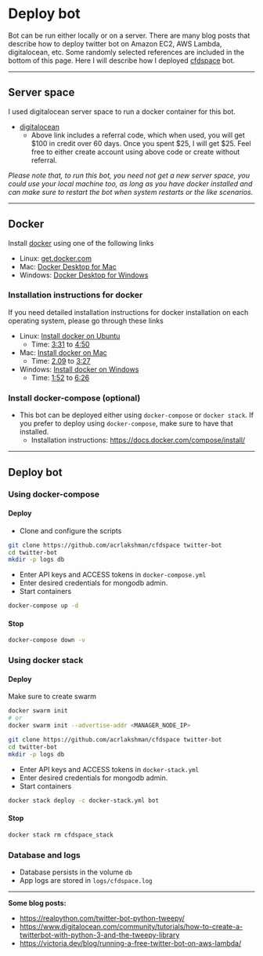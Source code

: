 # Deploy bot

Bot can be run either locally or on a server. There are many blog posts that describe how to deploy twitter bot on Amazon EC2, AWS Lambda, digitalocean, etc. Some randomly selected references are included in the bottom of this page. Here I will describe how I deployed [cfdspace](https://twitter.com/cfdspace) bot.

---

## Server space

I used digitalocean server space to run a docker container for this bot.

* [digitalocean](https://m.do.co/c/c647ddbfcfd9)
  * Above link includes a referral code, which when used, you will get $100 in credit over 60 days. Once you spent $25, I will get $25. Feel free to either create account using above code or create without referral.

_Please note that, to run this bot, you need not get a new server space, you could use your local machine too, as long as you have docker installed and can make sure to restart the bot when system restarts or the like scenarios._

---

## Docker

Install [docker](https://www.docker.com/) using one of the following links

* Linux: [get.docker.com](https://get.docker.com/)
* Mac: [Docker Desktop for Mac](https://hub.docker.com/editions/community/docker-ce-desktop-mac)
* Windows: [Docker Desktop for Windows](https://hub.docker.com/editions/community/docker-ce-desktop-windows)

### Installation instructions for docker

If you need detailed installation instructions for docker installation on each operating system, please go through these links

* Linux: [Install docker on Ubuntu](https://youtu.be/bwHIUN9gti0?list=PL14zCGMQYkUprMVMXT-4-J1AIFYPEQmy-&t=211)
  * Time: [3:31](https://youtu.be/bwHIUN9gti0?list=PL14zCGMQYkUprMVMXT-4-J1AIFYPEQmy-&t=211) to [4:50](https://youtu.be/bwHIUN9gti0?list=PL14zCGMQYkUprMVMXT-4-J1AIFYPEQmy-&t=290)
* Mac: [Install docker on Mac](https://youtu.be/yWYfdam9iy4?list=PL14zCGMQYkUprMVMXT-4-J1AIFYPEQmy-&t=129)
  * Time: [2.09](https://youtu.be/yWYfdam9iy4?list=PL14zCGMQYkUprMVMXT-4-J1AIFYPEQmy-&t=129) to [3:27](https://youtu.be/yWYfdam9iy4?list=PL14zCGMQYkUprMVMXT-4-J1AIFYPEQmy-&t=207)
* Windows: [Install docker on Windows](https://youtu.be/K_7wavPEtCc?list=PL14zCGMQYkUprMVMXT-4-J1AIFYPEQmy-&t=112)
  * Time: [1:52](https://youtu.be/K_7wavPEtCc?list=PL14zCGMQYkUprMVMXT-4-J1AIFYPEQmy-&t=112) to [6:26](https://youtu.be/K_7wavPEtCc?list=PL14zCGMQYkUprMVMXT-4-J1AIFYPEQmy-&t=386)

### Install docker-compose (optional)

* This bot can be deployed either using `docker-compose` or `docker stack`. If you prefer to deploy using `docker-compose`, make sure to have that installed.
  * Installation instructions: https://docs.docker.com/compose/install/

---

## Deploy bot

### Using docker-compose

#### Deploy

- Clone and configure the scripts

```sh
git clone https://github.com/acrlakshman/cfdspace twitter-bot
cd twitter-bot
mkdir -p logs db
```

- Enter API keys and ACCESS tokens in `docker-compose.yml`
- Enter desired credentials for mongodb admin.
- Start containers

```sh
docker-compose up -d
```

#### Stop

```sh
docker-compose down -v
```

### Using docker stack

#### Deploy

Make sure to create swarm

```sh
docker swarm init
# or
docker swarm init --advertise-addr <MANAGER_NODE_IP>
```

```sh
git clone https://github.com/acrlakshman/cfdspace twitter-bot
cd twitter-bot
mkdir -p logs db
```

- Enter API keys and ACCESS tokens in `docker-stack.yml`
- Enter desired credentials for mongodb admin.
- Start containers

```sh
docker stack deploy -c docker-stack.yml bot
```

#### Stop

```sh
docker stack rm cfdspace_stack
```

### Database and logs

- Database persists in the volume `db`
- App logs are stored in `logs/cfdspace.log`

---

**Some blog posts:**

* https://realpython.com/twitter-bot-python-tweepy/
* https://www.digitalocean.com/community/tutorials/how-to-create-a-twitterbot-with-python-3-and-the-tweepy-library
* https://victoria.dev/blog/running-a-free-twitter-bot-on-aws-lambda/
